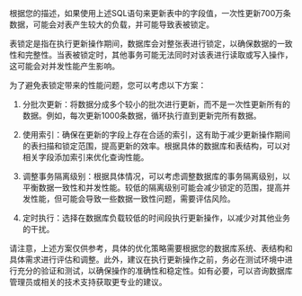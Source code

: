 根据您的描述，如果使用上述SQL语句来更新表中的字段值，一次性更新700万条数据，可能会对表产生较大的负载，并可能导致表被锁定。

表锁定是指在执行更新操作期间，数据库会对整张表进行锁定，以确保数据的一致性和完整性。当表被锁定时，其他事务可能无法同时对该表进行读取或写入操作，这可能会对并发性能产生影响。

为了避免表锁定带来的性能问题，您可以考虑以下方案：

1. 分批次更新：将数据分成多个较小的批次进行更新，而不是一次性更新所有的数据。例如，每次更新1000条数据，循环执行直到更新完所有数据。

2. 使用索引：确保在更新的字段上存在合适的索引，这有助于减少更新操作期间的表扫描和锁定范围，提高更新的效率。根据具体的数据库和表结构，可以对相关字段添加索引来优化查询性能。

3. 调整事务隔离级别：根据具体情况，可以考虑调整数据库的事务隔离级别，以平衡数据一致性和并发性能。较低的隔离级别可能会减少锁定的范围，提高并发性能，但可能会导致一些数据一致性问题，需要评估风险。

4. 定时执行：选择在数据库负载较低的时间段执行更新操作，以减少对其他业务的干扰。

请注意，上述方案仅供参考，具体的优化策略需要根据您的数据库系统、表结构和具体需求进行评估和调整。此外，建议在执行更新操作之前，务必在测试环境中进行充分的验证和测试，以确保操作的准确性和稳定性。如有必要，可以咨询数据库管理员或相关的技术支持获取更专业的建议。